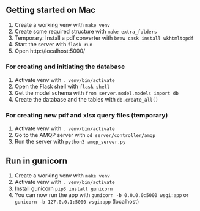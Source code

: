 ## Getting started on Mac
1. Create a working venv with `make venv`
2. Create some required structure with `make extra_folders`
3. Temporary: Install a pdf converter with `brew cask install wkhtmltopdf`
4. Start the server with `flask run`
5. Open http://localhost:5000/ 

### For creating and initiating the database
1. Activate venv with `. venv/bin/activate`
2. Open the Flask shell with `flask shell`
3. Get the model schema with `from server.model.models import db`
4. Create the database and the tables with `db.create_all()`

### For creating new pdf and xlsx query files (temporary) 
1. Activate venv with `. venv/bin/activate`
2. Go to the AMQP server with `cd server/controller/amqp`
3. Run the server with `python3 amqp_server.py`

## Run in gunicorn
1. Create a working venv with `make venv`
2. Activate venv with `. venv/bin/activate`
3. Install gunicorn `pip3 install gunicorn`
4. You can now run the app with `gunicorn -b 0.0.0.0:5000 wsgi:app` or `gunicorn -b 127.0.0.1:5000 wsgi:app` (localhost)

